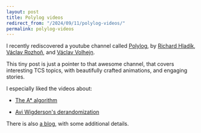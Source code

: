 ```yaml
---
layout: post
title: Polylog videos 
redirect_from: "/2024/09/11/polylog-videos/"
permalink: polylog-videos
---
```


I recently rediscovered a youtube channel called 
[Polylog](https://www.youtube.com/@PolylogCS), by 
[Richard Hladík](https://rihl.uralyx.cz/), 
[Václav Rozhoň](https://n.ethz.ch/~rozhonv/), 
and [Václav Volhejn](https://vvolhejn.com/). 

This tiny post is just a pointer to that awesome channel, that covers 
interesting TCS topics, with beautifully crafted animations, and engaging stories.

I especially liked the videos about:

* [The A* algorithm](https://www.youtube.com/watch?v=A60q6dcoCjw)

* [Avi Wigderson's derandomization](https://www.youtube.com/watch?v=mZck0N_T9Cs)

There is also [a blog](https://vasekrozhon.wordpress.com/), with some 
additional details. 




